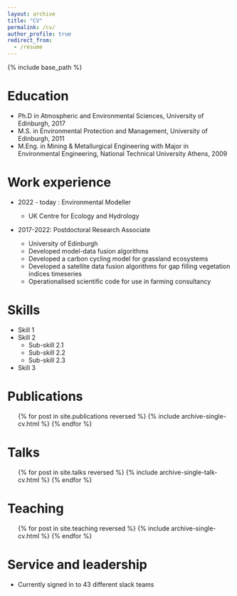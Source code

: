 ```yaml
---
layout: archive
title: "CV"
permalink: /cv/
author_profile: true
redirect_from:
  - /resume
---
```


{% include base_path %}

Education
======
* Ph.D in Atmospheric and Environmental Sciences, University of Edinburgh, 2017
* M.S. in Environmental Protection and Management, University of Edinburgh, 2011
* M.Eng. in Mining & Metallurgical Engineering with Major in Environmental Engineering, National Technical University Athens, 2009
 
Work experience
======

* 2022 - today : Environmental Modeller 
  * UK Centre for Ecology and Hydrology 

* 2017-2022: Postdoctoral Research Associate
  * University of Edinburgh
  * Developed model-data fusion algorithms
  * Developed a carbon cycling model for grassland ecosystems
  * Developed a satellite data fusion algorithms for gap filling vegetation indices timeseries
  * Operationalised scientific code for use in farming consultancy
    
  
Skills
======
* Skill 1
* Skill 2
  * Sub-skill 2.1
  * Sub-skill 2.2
  * Sub-skill 2.3
* Skill 3

Publications
======
  <ul>{% for post in site.publications reversed %}
    {% include archive-single-cv.html %}
  {% endfor %}</ul>
  
Talks
======
  <ul>{% for post in site.talks reversed %}
    {% include archive-single-talk-cv.html  %}
  {% endfor %}</ul>
  
Teaching
======
  <ul>{% for post in site.teaching reversed %}
    {% include archive-single-cv.html %}
  {% endfor %}</ul>
  
Service and leadership
======
* Currently signed in to 43 different slack teams
